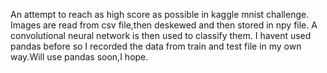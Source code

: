 An attempt to reach as high score as possible in kaggle mnist challenge.
Images are read from csv file,then deskewed and then stored in npy file.
A convolutional neural network is then used to classify them.
I havent used pandas before so I recorded the data from train and test file in my own way.Will use pandas soon,I hope.
